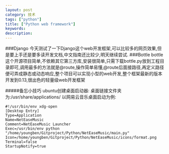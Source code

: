 ```yaml
---
layout: post
category: 技术
tags: ["python"]
title: ["Python web framework"]
keywords: 
description: 
---
```


###Django
    今天测试了一下Django这个web开发框架,可以比较多的网页效果,但是要上手还是要多读开发文档,中文指南还比较少,明天继续尝试.
###Bottle
    bottle这个开源项目简单,不依赖其它第三方库,安装很简单,只需下载bottle.py放到工程目录即可,调用最多的方法就是@route,操作简单易懂,@route后面接路径,再定义路径便可弄成静态或动态响应,整个项目可以实现小型的web开发,整个框架最新的版本开发到0.13,很出色的轻量级web开发框架



#####备忘小技巧
ubuntu创建桌面启动器:
桌面链接文件夹为:/usr/share/applications/
以网易云音乐桌面启动为例:

    #!/usr/bin/env xdg-open
    [Desktop Entry]
    Type=Application
    Name=NetEaseMusic
    Comment=NetEaseMusic Launcher
    Exec=/usr/bin/env python
    "/home/youngben/Gitproject/Python/NetEaseMusic/main.py"
    Icon=/home/youngben/Gitproject/Python/NetEaseMusic/icons/format.png
    Terminal=false
    StartupNotify=true

